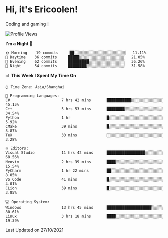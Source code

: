 # Hi, it's Ericoolen!
Coding and gaming！

<!--START_SECTION:waka-->
![Profile Views](http://img.shields.io/badge/Profile%20Views-5-blue)

**I'm a Night 🦉** 

```text
🌞 Morning    19 commits     ██░░░░░░░░░░░░░░░░░░░░░░░   11.11% 
🌆 Daytime    36 commits     █████░░░░░░░░░░░░░░░░░░░░   21.05% 
🌃 Evening    62 commits     █████████░░░░░░░░░░░░░░░░   36.26% 
🌙 Night      54 commits     ████████░░░░░░░░░░░░░░░░░   31.58%

```


📊 **This Week I Spent My Time On** 

```text
⌚︎ Time Zone: Asia/Shanghai

💬 Programming Languages: 
C#                       7 hrs 42 mins       ███████████░░░░░░░░░░░░░░   45.15% 
C++                      5 hrs 53 mins       ████████░░░░░░░░░░░░░░░░░   34.54% 
Python                   1 hr                █░░░░░░░░░░░░░░░░░░░░░░░░   5.92% 
CMake                    39 mins             █░░░░░░░░░░░░░░░░░░░░░░░░   3.87% 
TeX                      33 mins             ░░░░░░░░░░░░░░░░░░░░░░░░░   3.28%

🔥 Editors: 
Visual Studio            11 hrs 42 mins      █████████████████░░░░░░░░   68.56% 
Neovim                   2 hrs 39 mins       ████░░░░░░░░░░░░░░░░░░░░░   15.54% 
PyCharm                  1 hr 22 mins        ██░░░░░░░░░░░░░░░░░░░░░░░   8.05% 
VS Code                  41 mins             █░░░░░░░░░░░░░░░░░░░░░░░░   4.01% 
CLion                    39 mins             █░░░░░░░░░░░░░░░░░░░░░░░░   3.85%

💻 Operating System: 
Windows                  13 hrs 45 mins      ████████████████████░░░░░   80.61% 
Linux                    3 hrs 18 mins       ████░░░░░░░░░░░░░░░░░░░░░   19.39%

```


 Last Updated on 27/10/2021
<!--END_SECTION:waka-->

